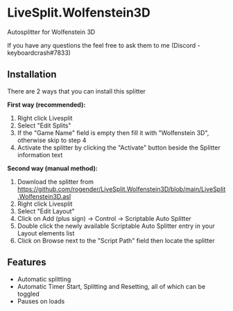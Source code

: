# LiveSplit.Wolfenstein3D
Autosplitter for Wolfenstein 3D

If you have any questions the feel free to ask them to me (Discord - keyboardcrash#7833)

## Installation
There are 2 ways that you can install this splitter

**First way (recommended):**
 1. Right click Livesplit
 2. Select "Edit Splits"
 3. If the "Game Name" field is empty then fill it with "Wolfenstein 3D", otherwise skip to step 4
 4. Activate the splitter by clicking the "Activate" button beside the Splitter information text

**Second way (manual method):**
 1. Download the splitter from https://github.com/rogender/LiveSplit.Wolfenstein3D/blob/main/LiveSplit.Wolfenstein3D.asl
 2. Right click Livesplit
 3. Select "Edit Layout"
 4. Click on Add (plus sign) -> Control -> Scriptable Auto Splitter
 5. Double click the newly available Scriptable Auto Splitter entry in your Layout elements list
 6. Click on Browse next to the "Script Path" field then locate the splitter

## Features
 - Automatic splitting
 - Automatic Timer Start, Splitting and Resetting, all of which can be toggled
 - Pauses on loads
